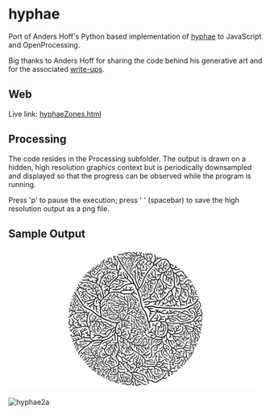# hyphae

Port of Anders Hoff's Python based implementation of [hyphae](http://inconvergent.net/generative/hyphae/) to JavaScript and OpenProcessing.

Big thanks to Anders Hoff for sharing the code behind his generative art and for the associated [write-ups](http://inconvergent.net/generative/).

## Web
Live link: [hyphaeZones.html](http://hessmer.org/generative/hyphae/hyphaeZones.html)

## Processing
The code resides in the Processing subfolder. The output is drawn on a hidden, high resolution graphics context but is periodically downsampled and displayed so that the progress can be observed while the program is running.

Press 'p' to pause the execution; press ' ' (spacebar) to save the high resolution output as a png file.  

## Sample Output

![hyphae1](/images/hyphae1.png)


![hyphae2a](/images/hyphae2a.png)
